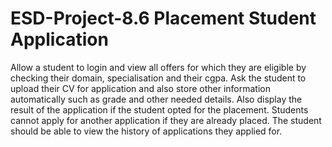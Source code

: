 # ESD-Project-8.6 Placement Student Application
Allow a student to login and view all offers for which they are eligible by checking their domain, specialisation and their cgpa. Ask the student to upload their CV for application and also store other information automatically such as grade and other needed details. Also display the result of the application if the student opted for the placement. Students cannot apply for another application if they are already placed. The student should be able to view the history of applications they applied for.

